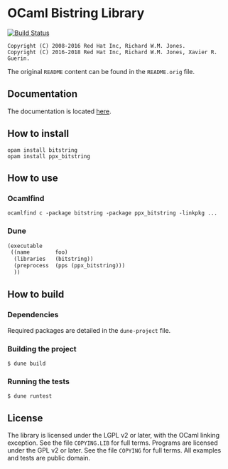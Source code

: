 # OCaml Bistring Library

[![Build Status](https://travis-ci.org/xguerin/bitstring.svg?branch=master)](https://travis-ci.org/xguerin/bitstring)
```
Copyright (C) 2008-2016 Red Hat Inc, Richard W.M. Jones.
Copyright (C) 2016-2018 Red Hat Inc, Richard W.M. Jones, Xavier R. Guerin.
```
The original `README` content can be found in the `README.orig` file.

## Documentation

The documentation is located [here](https://bitstring.software).

## How to install
```
opam install bitstring
opam install ppx_bitstring
```
## How to use

### Ocamlfind
```
ocamlfind c -package bitstring -package ppx_bitstring -linkpkg ...
```
### Dune
```lisp
(executable
 ((name        foo)
  (libraries   (bitstring))
  (preprocess  (pps (ppx_bitstring)))
  ))
```
## How to build

### Dependencies

Required packages are detailed in the `dune-project` file.

### Building the project
```
$ dune build
```
### Running the tests
```
$ dune runtest
```
## License

The library is licensed under the LGPL v2 or later, with the OCaml linking
exception. See the file `COPYING.LIB` for full terms. Programs are licensed under
the GPL v2 or later. See the file `COPYING` for full terms. All examples and tests
are public domain.
